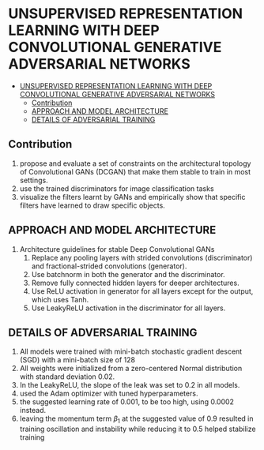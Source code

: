 # UNSUPERVISED REPRESENTATION LEARNING WITH DEEP CONVOLUTIONAL GENERATIVE ADVERSARIAL NETWORKS


<!-- toc orderedList:0 depthFrom:1 depthTo:6 -->

* [UNSUPERVISED REPRESENTATION LEARNING WITH DEEP CONVOLUTIONAL GENERATIVE ADVERSARIAL NETWORKS](#unsupervised-representation-learning-with-deep-convolutional-generative-adversarial-networks)
  * [Contribution](#contribution)
  * [APPROACH AND MODEL ARCHITECTURE](#approach-and-model-architecture)
  * [DETAILS OF ADVERSARIAL TRAINING](#details-of-adversarial-training)

<!-- tocstop -->

## Contribution
1. propose and evaluate a set of constraints on the architectural topology of Convolutional GANs (DCGAN) that make them stable to train in most settings.
2. use the trained discriminators for image classification tasks
3. visualize the filters learnt by GANs and empirically show that specific filters have learned to draw specific objects.

## APPROACH AND MODEL ARCHITECTURE
1. Architecture guidelines for stable Deep Convolutional GANs
   1. Replace any pooling layers with strided convolutions (discriminator) and fractional-strided convolutions (generator).
   2. Use batchnorm in both the generator and the discriminator.
   3. Remove fully connected hidden layers for deeper architectures.
   4. Use ReLU activation in generator for all layers except for the output, which uses Tanh.
   5. Use LeakyReLU activation in the discriminator for all layers.

## DETAILS OF ADVERSARIAL TRAINING
1. All models were trained with mini-batch stochastic gradient descent (SGD) with a mini-batch size of 128
2. All weights were initialized from a zero-centered Normal distribution with standard deviation 0.02.
3. In the LeakyReLU, the slope of the leak was set to 0.2 in all models.
4. used the Adam optimizer with tuned hyperparameters.
5. the suggested learning rate of 0.001, to be too high, using 0.0002 instead.
6. leaving the momentum term $\beta_1$ at the suggested value of 0.9 resulted in training oscillation and instability while reducing it to 0.5 helped stabilize training
